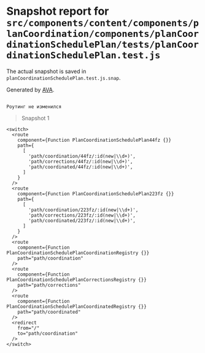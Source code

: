 # Snapshot report for `src/components/content/components/planCoordination/components/planCoordinationSchedulePlan/tests/planCoordinationSchedulePlan.test.js`

The actual snapshot is saved in `planCoordinationSchedulePlan.test.js.snap`.

Generated by [AVA](https://avajs.dev).

## 
    Роутинг не изменился


> Snapshot 1

    <switch>
      <route
        component={Function PlanCoordinationSchedulePlan44fz {}}
        path={
          [
            'path/coordination/44fz/:id(new|\\d+)',
            'path/corrections/44fz/:id(new|\\d+)',
            'path/coordinated/44fz/:id(new|\\d+)',
          ]
        }
      />
      <route
        component={Function PlanCoordinationSchedulePlan223fz {}}
        path={
          [
            'path/coordination/223fz/:id(new|\\d+)',
            'path/corrections/223fz/:id(new|\\d+)',
            'path/coordinated/223fz/:id(new|\\d+)',
          ]
        }
      />
      <route
        component={Function PlanCoordinationSchedulePlanCoordinationRegistry {}}
        path="path/coordination"
      />
      <route
        component={Function PlanCoordinationSchedulePlanCorrectionsRegistry {}}
        path="path/corrections"
      />
      <route
        component={Function PlanCoordinationSchedulePlanCoordinatedRegistry {}}
        path="path/coordinated"
      />
      <redirect
        from="/"
        to="path/coordination"
      />
    </switch>
